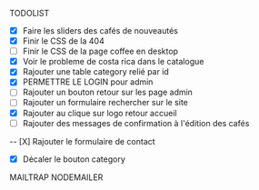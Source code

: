 TODOLIST

- [X] Faire les sliders des cafés de nouveautés
- [X] Finir le CSS de la 404
- [ ] Finir le CSS de la page coffee en desktop
- [X] Voir le probleme de costa rica dans le catalogue
- [X] Rajouter une table category relié par id
- [X] PERMETTRE LE LOGIN pour admin
- [ ] Rajouter un bouton retour sur les page admin
- [ ] Rajouter un formulaire rechercher sur le site
- [X] Rajouter au clique sur logo retour accueil
- [ ] Rajouter des messages de confirmation à l'édition des cafés

-- [X] Rajouter le formulaire de contact
- [X] Décaler le bouton category



MAILTRAP
NODEMAILER

